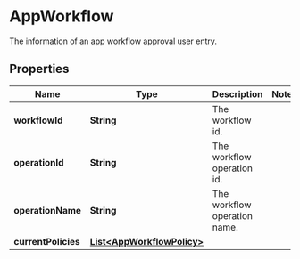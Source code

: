 

# AppWorkflow

The information of an app workflow approval user entry.

## Properties

| Name | Type | Description | Notes |
|------------ | ------------- | ------------- | -------------|
|**workflowId** | **String** | The workflow id. |  |
|**operationId** | **String** | The workflow operation id. |  |
|**operationName** | **String** | The workflow operation name. |  |
|**currentPolicies** | [**List&lt;AppWorkflowPolicy&gt;**](AppWorkflowPolicy.md) |  |  |



